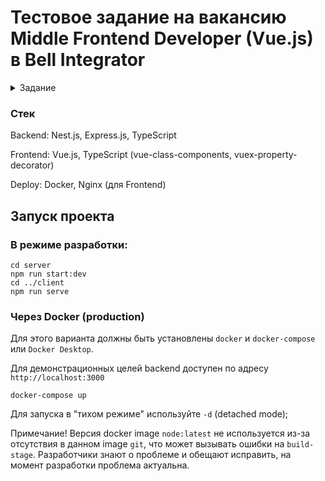 # Тестовое задание на вакансию Middle Frontend Developer (Vue.js) в Bell Integrator

<details>
<summary>Задание</summary>
Реализация задания должна быть  на TypeScript.

## Задача:
Реализовать web приложение с использованием фреймворка Vue.js, которое совершает
запрос 100 элементов со следующей структурой из любого открытого api:jjjj
```
{
  id,
  name,
  items: [
    {
      id,
      name
    }
  ]
}
```



В приложении должно быть реализовано 2 страницы: главная и история.
**Главная страница** должна состоять из двух колонок:
- В первой колонке отображается список всех элементов, полученных из api и поле текстового ввода. При вводе текста в поле фильтровать отображаемые элементы списка по следующему правилу: показывать только те элементы, у которых введенная пользователем строка входит в поле `name` или в `items.name` и сортировать список элементов по количеству вхождений строки в обратном порядке.
У каждого элемента должна быть кнопка [+] при нажатии на которую элемент списка попадает во вторую колонку и пропадает из первой
- Во второй колонке отображаются "выбранные" элементы списка. У каждого элемента должна быть кнопка [-] при нажатии на которую элемент списка возвращается в первую колонку и пропадает из второй соответственно
- На главной странице так-же присутствуют три кнопки: [история][история добавлений][история удалений]. При нажатии на кнопку должен происходить переход на страницу истории с соответствующим параметром.
**Страница истории** состоит из списка событий перемещения элементов из колонки в колонку на главной странице. Событие должно показывать, какой элемент `{id, name}` был перемещен, какого рода было перемещение (добавление/удаление) и когда (любое отображение времени события)

</details>

### Стек
Backend: Nest.js, Express.js, TypeScript

Frontend: Vue.js, TypeScript (vue-class-components, vuex-property-decorator)

Deploy: Docker, Nginx (для Frontend)

## Запуск проекта

### В режиме разработки:

```
cd server
npm run start:dev
cd ../client
npm run serve
```

### Через Docker (production)

Для этого варианта должны быть установлены `docker` и `docker-compose` или `Docker Desktop`.

Для демонстрационных целей backend доступен по адресу `http://localhost:3000`

```
docker-compose up
```

Для запуска в "тихом режиме" используйте `-d` (detached mode);

Примечание! Версия docker image `node:latest` не используется из-за отсутствия в данном image `git`, что может вызывать ошибки на `build-stage`. Разработчики знают о проблеме и обещают исправить, на момент разработки проблема актуальна. 
